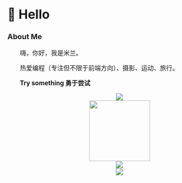 #  🙋 Hello

### 	About Me


<p>&emsp;&emsp;嗨，你好，我是米兰。</p>
<p>&emsp;&emsp;热爱编程（专注但不限于前端方向）、摄影、运动、旅行。</p>
<p><strong>&emsp;&emsp;Try something 勇于尝试</strong></p>

<div align="center"> <img src="https://metrics.lecoq.io/huangjw1997?template=classic&config.timezone=Asia%2FShanghai"> </div>

<div align="center"> <img height="137px" src="https://github-readme-stats.vercel.app/api?username=huangjw1997&hide_title=true&hide_border=true&show_icons=trueline_height=21&text_color=000&icon_color=000&bg_color=0,ea6161,ffc64d,fffc4d,52fa5a&theme=graywhite" /> </div>

<div align="center"> <img src="https://github-readme-stats.vercel.app/api/top-langs/?username=huangjw1997&hide_title=true&hide_border=true&layout=compact&langs_count=6&text_color=000&icon_color=fff&bg_color=0,52fa5a,4dfcff,c64dff&theme=graywhite" /> </div>

<div align="center"> <img src="https://activity-graph.herokuapp.com/graph?username=huangjw1997&theme=xcode" /> </div>